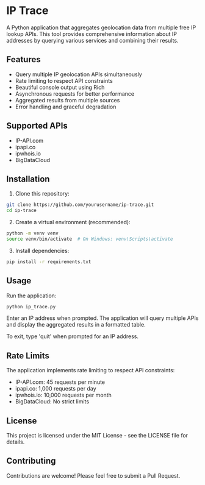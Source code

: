 # IP Trace

A Python application that aggregates geolocation data from multiple free IP lookup APIs. This tool provides comprehensive information about IP addresses by querying various services and combining their results.

## Features

- Query multiple IP geolocation APIs simultaneously
- Rate limiting to respect API constraints
- Beautiful console output using Rich
- Asynchronous requests for better performance
- Aggregated results from multiple sources
- Error handling and graceful degradation

## Supported APIs

- IP-API.com
- ipapi.co
- ipwhois.io
- BigDataCloud

## Installation

1. Clone this repository:
```bash
git clone https://github.com/yourusername/ip-trace.git
cd ip-trace
```

2. Create a virtual environment (recommended):
```bash
python -m venv venv
source venv/bin/activate  # On Windows: venv\Scripts\activate
```

3. Install dependencies:
```bash
pip install -r requirements.txt
```

## Usage

Run the application:
```bash
python ip_trace.py
```

Enter an IP address when prompted. The application will query multiple APIs and display the aggregated results in a formatted table.

To exit, type 'quit' when prompted for an IP address.

## Rate Limits

The application implements rate limiting to respect API constraints:
- IP-API.com: 45 requests per minute
- ipapi.co: 1,000 requests per day
- ipwhois.io: 10,000 requests per month
- BigDataCloud: No strict limits

## License

This project is licensed under the MIT License - see the LICENSE file for details.

## Contributing

Contributions are welcome! Please feel free to submit a Pull Request.
